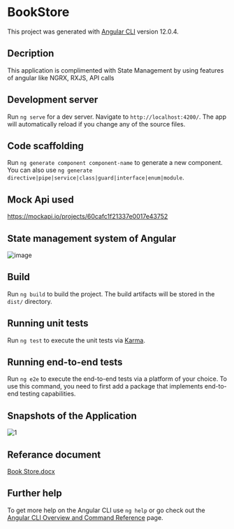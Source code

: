 # BookStore

This project was generated with [Angular CLI](https://github.com/angular/angular-cli) version 12.0.4.

## Decription

This application is complimented with State Management by using features of angular like NGRX, RXJS, API calls

## Development server

Run `ng serve` for a dev server. Navigate to `http://localhost:4200/`. The app will automatically reload if you change any of the source files.

## Code scaffolding

Run `ng generate component component-name` to generate a new component. You can also use `ng generate directive|pipe|service|class|guard|interface|enum|module`.

## Mock Api used

https://mockapi.io/projects/60cafc1f21337e0017e43752

## State management system of Angular

![image](https://user-images.githubusercontent.com/83335769/125053448-bb903700-e0c2-11eb-90c3-1ba830bcad4b.png)

## Build

Run `ng build` to build the project. The build artifacts will be stored in the `dist/` directory.

## Running unit tests

Run `ng test` to execute the unit tests via [Karma](https://karma-runner.github.io).

## Running end-to-end tests

Run `ng e2e` to execute the end-to-end tests via a platform of your choice. To use this command, you need to first add a package that implements end-to-end testing capabilities.

## Snapshots of the Application

![1](https://user-images.githubusercontent.com/83335769/125054798-37d74a00-e0c4-11eb-84d0-7d2276fe8880.png)

## Referance document

[Book Store.docx](https://github.com/rucha-patki/BookStore/files/6790283/Book.Store.docx)

## Further help

To get more help on the Angular CLI use `ng help` or go check out the [Angular CLI Overview and Command Reference](https://angular.io/cli) page.
